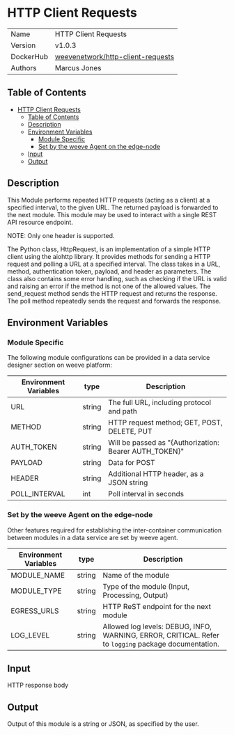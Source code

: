 # HTTP Client Requests

|           |                                                                                                 |
| --------- | ----------------------------------------------------------------------------------------------- |
| Name      | HTTP Client Requests                                                                            |
| Version   | v1.0.3                                                                                          |
| DockerHub | [weevenetwork/http-client-requests](https://hub.docker.com/r/weevenetwork/http-client-requests) |
| Authors   | Marcus Jones                                                                                    |

## Table of Contents

- [HTTP Client Requests](#http-client-requests)
  - [Table of Contents](#table-of-contents)
  - [Description](#description)
  - [Environment Variables](#environment-variables)
    - [Module Specific](#module-specific)
    - [Set by the weeve Agent on the edge-node](#set-by-the-weeve-agent-on-the-edge-node)
  - [Input](#input)
  - [Output](#output)

## Description

This Module performs repeated HTTP requests (acting as a client) at a specified interval, to the given URL. The returned payload is forwarded to the next module. This module may be used to interact with a single REST API resource endpoint.

NOTE: Only one header is supported.

The Python class, HttpRequest, is an implementation of a simple HTTP client using the aiohttp library. It provides methods for sending a HTTP request and polling a URL at a specified interval. The class takes in a URL, method, authentication token, payload, and header as parameters. The class also contains some error handling, such as checking if the URL is valid and raising an error if the method is not one of the allowed values. The send_request method sends the HTTP request and returns the response. The poll method repeatedly sends the request and forwards the response.

## Environment Variables

### Module Specific

The following module configurations can be provided in a data service designer section on weeve platform:

| Environment Variables | type   | Description                                            |
| --------------------- | ------ | ------------------------------------------------------ |
| URL                   | string | The full URL, including protocol and path              |
| METHOD                | string | HTTP request method; GET, POST, DELETE, PUT            |
| AUTH_TOKEN            | string | Will be passed as "{Authorization: Bearer AUTH_TOKEN}" |
| PAYLOAD               | string | Data for POST                                          |
| HEADER                | string | Additional HTTP header, as a JSON string               |
| POLL_INTERVAL         | int    | Poll interval in seconds                               |

### Set by the weeve Agent on the edge-node

Other features required for establishing the inter-container communication between modules in a data service are set by weeve agent.

| Environment Variables | type   | Description                                                                                          |
| --------------------- | ------ | ---------------------------------------------------------------------------------------------------- |
| MODULE_NAME           | string | Name of the module                                                                                   |
| MODULE_TYPE           | string | Type of the module (Input, Processing, Output)                                                       |
| EGRESS_URLS           | string | HTTP ReST endpoint for the next module                                                               |
| LOG_LEVEL             | string | Allowed log levels: DEBUG, INFO, WARNING, ERROR, CRITICAL. Refer to `logging` package documentation. |

## Input

HTTP response body

## Output

Output of this module is a string or JSON, as specified by the user.
